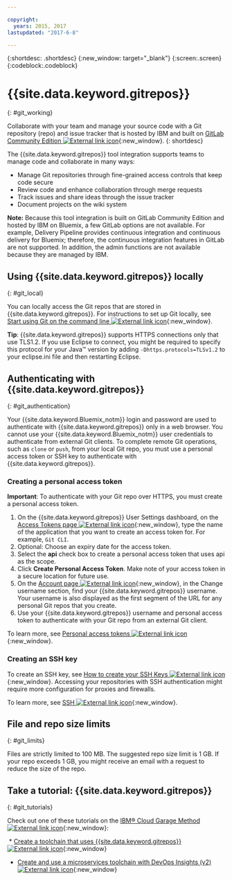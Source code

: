 ```yaml
---

copyright:
  years: 2015, 2017
lastupdated: "2017-6-8"

---
```


{:shortdesc: .shortdesc}
{:new_window: target="_blank"}
{:screen:.screen}
{:codeblock:.codeblock}

# {{site.data.keyword.gitrepos}}
{: #git_working}

Collaborate with your team and manage your source code with a Git repository (repo) and issue tracker that is hosted by IBM and built on [GitLab Community Edition ![External link icon](../../icons/launch-glyph.svg "External link icon")](https://about.gitlab.com/){:new_window}.
{: shortdesc}

The {{site.data.keyword.gitrepos}} tool integration supports teams to manage code and collaborate in many ways:
   * Manage Git repositories through fine-grained access controls that keep code secure
   * Review code and enhance collaboration through merge requests
   * Track issues and share ideas through the issue tracker
   * Document projects on the wiki system

**Note:** Because this tool integration is built on GitLab Community Edition and hosted by IBM on Bluemix, a few GitLab options are not available. For example, Delivery Pipeline provides continuous integration and continuous delivery for Bluemix; therefore, the continuous integration features in GitLab are not supported. In addition, the admin functions are not available because they are managed by IBM.

## Using {{site.data.keyword.gitrepos}} locally
{: #git_local}

You can locally access the Git repos that are stored in {{site.data.keyword.gitrepos}}. For instructions to set up Git locally, see [Start using Git on the command line ![External link icon](../../icons/launch-glyph.svg "External link icon")](https://git.ng.bluemix.net/help/gitlab-basics/start-using-git){:new_window}.

**Tip**: {{site.data.keyword.gitrepos}} supports HTTPS connections only that use TLS1.2. If you use Eclipse to connect, you might be required to specify this protocol for your Java&trade; version by adding `-Dhttps.protocols=TLSv1.2` to your eclipse.ini file and then restarting Eclipse.

## Authenticating with {{site.data.keyword.gitrepos}}  
{: #git_authentication}

Your {{site.data.keyword.Bluemix_notm}} login and password are used to authenticate with {{site.data.keyword.gitrepos}} only in a web browser. You cannot use your {{site.data.keyword.Bluemix_notm}} user credentials to authenticate from external Git clients. To complete remote Git operations, such as `clone` or `push`, from your local Git repo, you must use a personal access token or SSH key to authenticate with {{site.data.keyword.gitrepos}}.

### Creating a personal access token  
**Important**: To authenticate with your Git repo over HTTPS, you must create a personal access token. 

1. On the {{site.data.keyword.gitrepos}} User Settings dashboard, on the [Access Tokens page ![External link icon](../../icons/launch-glyph.svg "External link icon")](https://git.ng.bluemix.net/profile/personal_access_tokens?cm_sp=dw-bluemix-_-nospace-_-answers){:new_window}, type the name of the application that you want to create an access token for. For example, `Git CLI`.
1. Optional: Choose an expiry date for the access token.
1. Select the **api** check box to create a personal access token that uses api as the scope.
1. Click **Create Personal Access Token**. Make note of your access token in a secure location for future use.
1. On the [Account page ![External link icon](../../icons/launch-glyph.svg "External link icon")](https://git.ng.bluemix.net/profile/account?cm_sp=dw-bluemix-_-nospace-_-answers){:new_window}, in the Change username section, find your {{site.data.keyword.gitrepos}} username. Your username is also displayed as the first segment of the URL for any personal Git repos that you create.
1. Use your {{site.data.keyword.gitrepos}} username and personal access token to authenticate with your Git repo from an external Git client.

To learn more, see [Personal access tokens ![External link icon](../../icons/launch-glyph.svg "External link icon")](https://git.ng.bluemix.net/help/api/README.html#personal-access-tokens){:new_window}.

### Creating an SSH key  
To create an SSH key, see [How to create your SSH Keys ![External link icon](../../icons/launch-glyph.svg "External link icon")](https://git.ng.bluemix.net/help/gitlab-basics/create-your-ssh-keys){:new_window}. Accessing your repositories with SSH authentication might require more configuration for proxies and firewalls.

To learn more, see [SSH ![External link icon](../../icons/launch-glyph.svg "External link icon")](https://git.ng.bluemix.net/help/ssh/README){:new_window}.

## File and repo size limits
{: #git_limits}

Files are strictly limited to 100 MB. The suggested repo size limit is 1 GB. If your repo exceeds 1 GB, you might receive an email with a request to reduce the size of the repo.

## Take a tutorial: {{site.data.keyword.gitrepos}}
{: #git_tutorials}

Check out one of these tutorials on the [IBM&reg; Cloud Garage Method ![External link icon](../../icons/launch-glyph.svg "External link icon")](https://www.ibm.com/devops/method){:new_window}:

  * [Create a toolchain that uses {{site.data.keyword.gitrepos}} ![External link icon](../../icons/launch-glyph.svg "External link icon")](https://www.ibm.com/devops/method/tutorials/tutorial_toolchain_cfv2){:new_window}
  * [Create and use a microservices toolchain with DevOps Insights (v2) ![External link icon](../../icons/launch-glyph.svg "External link icon")](https://www.ibm.com/devops/method/tutorials/tutorial_toolchain_microservices_cd){:new_window}
